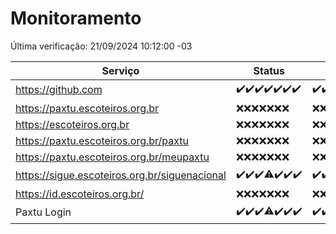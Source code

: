 # Monitoramento

Última verificação: 21/09/2024 10:12:00 -03

|Serviço|Status|Últimas 24h|
|---|---|---|
|https://github.com|<span title="2024-09-14: OK=23">✔️</span><span title="2024-09-15: OK=23">✔️</span><span title="2024-09-16: OK=23">✔️</span><span title="2024-09-17: OK=24">✔️</span><span title="2024-09-18: OK=23">✔️</span><span title="2024-09-19: OK=23">✔️</span><span title="2024-09-20: OK=12">✔️</span>|<span title="20/09/2024 10:15:00 -03 : 200">✔️</span><span title="20/09/2024 11:08:00 -03 : 200">✔️</span><span title="20/09/2024 12:07:00 -03 : 200">✔️</span><span title="20/09/2024 13:09:00 -03 : 200">✔️</span><span title="20/09/2024 14:06:00 -03 : 200">✔️</span><span title="20/09/2024 15:10:00 -03 : 200">✔️</span><span title="20/09/2024 16:06:00 -03 : 200">✔️</span><span title="20/09/2024 17:08:00 -03 : 200">✔️</span><span title="20/09/2024 18:07:00 -03 : 200">✔️</span><span title="20/09/2024 19:07:00 -03 : 200">✔️</span><span title="20/09/2024 20:07:00 -03 : 200">✔️</span><span title="20/09/2024 21:37:00 -03 : 200">✔️</span><span title="20/09/2024 23:05:00 -03 : 200">✔️</span><span title="21/09/2024 00:09:00 -03 : 200">✔️</span><span title="21/09/2024 01:09:00 -03 : 200">✔️</span><span title="21/09/2024 02:07:00 -03 : 200">✔️</span><span title="21/09/2024 03:10:00 -03 : 200">✔️</span><span title="21/09/2024 04:07:00 -03 : 200">✔️</span><span title="21/09/2024 05:09:00 -03 : 200">✔️</span><span title="21/09/2024 06:07:00 -03 : 200">✔️</span><span title="21/09/2024 07:07:00 -03 : 200">✔️</span><span title="21/09/2024 08:05:00 -03 : 200">✔️</span><span title="21/09/2024 09:12:00 -03 : 200">✔️</span><span title="21/09/2024 10:12:00 -03 : 200">✔️</span>|
|https://paxtu.escoteiros.org.br|<span title="2024-09-14: Falhas=23">❌</span><span title="2024-09-15: Falhas=23">❌</span><span title="2024-09-16: Falhas=23">❌</span><span title="2024-09-17: Falhas=24">❌</span><span title="2024-09-18: Falhas=23">❌</span><span title="2024-09-19: Falhas=23">❌</span><span title="2024-09-20: Falhas=12">❌</span>|<span title="20/09/2024 10:15:00 -03 : 403">❌</span><span title="20/09/2024 11:08:00 -03 : 403">❌</span><span title="20/09/2024 12:07:00 -03 : 403">❌</span><span title="20/09/2024 13:09:00 -03 : 403">❌</span><span title="20/09/2024 14:06:00 -03 : 403">❌</span><span title="20/09/2024 15:10:00 -03 : 403">❌</span><span title="20/09/2024 16:06:00 -03 : 403">❌</span><span title="20/09/2024 17:08:00 -03 : 403">❌</span><span title="20/09/2024 18:07:00 -03 : 403">❌</span><span title="20/09/2024 19:07:00 -03 : 403">❌</span><span title="20/09/2024 20:07:00 -03 : 403">❌</span><span title="20/09/2024 21:37:00 -03 : 403">❌</span><span title="20/09/2024 23:05:00 -03 : 403">❌</span><span title="21/09/2024 00:09:00 -03 : 403">❌</span><span title="21/09/2024 01:09:00 -03 : 403">❌</span><span title="21/09/2024 02:07:00 -03 : 403">❌</span><span title="21/09/2024 03:10:00 -03 : 403">❌</span><span title="21/09/2024 04:07:00 -03 : 403">❌</span><span title="21/09/2024 05:09:00 -03 : 403">❌</span><span title="21/09/2024 06:07:00 -03 : 403">❌</span><span title="21/09/2024 07:07:00 -03 : 403">❌</span><span title="21/09/2024 08:05:00 -03 : 403">❌</span><span title="21/09/2024 09:12:00 -03 : 403">❌</span><span title="21/09/2024 10:12:00 -03 : 403">❌</span>|
|https://escoteiros.org.br|<span title="2024-09-14: Falhas=23">❌</span><span title="2024-09-15: Falhas=23">❌</span><span title="2024-09-16: Falhas=23">❌</span><span title="2024-09-17: Falhas=24">❌</span><span title="2024-09-18: Falhas=23">❌</span><span title="2024-09-19: Falhas=23">❌</span><span title="2024-09-20: Falhas=12">❌</span>|<span title="20/09/2024 10:15:00 -03 : 403">❌</span><span title="20/09/2024 11:08:00 -03 : 403">❌</span><span title="20/09/2024 12:07:00 -03 : 403">❌</span><span title="20/09/2024 13:09:00 -03 : 403">❌</span><span title="20/09/2024 14:06:00 -03 : 403">❌</span><span title="20/09/2024 15:10:00 -03 : 403">❌</span><span title="20/09/2024 16:06:00 -03 : 403">❌</span><span title="20/09/2024 17:08:00 -03 : 403">❌</span><span title="20/09/2024 18:07:00 -03 : 403">❌</span><span title="20/09/2024 19:07:00 -03 : 403">❌</span><span title="20/09/2024 20:07:00 -03 : 403">❌</span><span title="20/09/2024 21:37:00 -03 : 403">❌</span><span title="20/09/2024 23:05:00 -03 : 403">❌</span><span title="21/09/2024 00:09:00 -03 : 403">❌</span><span title="21/09/2024 01:09:00 -03 : 403">❌</span><span title="21/09/2024 02:07:00 -03 : 403">❌</span><span title="21/09/2024 03:10:00 -03 : 403">❌</span><span title="21/09/2024 04:07:00 -03 : 403">❌</span><span title="21/09/2024 05:09:00 -03 : 403">❌</span><span title="21/09/2024 06:07:00 -03 : 403">❌</span><span title="21/09/2024 07:07:00 -03 : 403">❌</span><span title="21/09/2024 08:05:00 -03 : 403">❌</span><span title="21/09/2024 09:12:00 -03 : 403">❌</span><span title="21/09/2024 10:12:00 -03 : 403">❌</span>|
|https://paxtu.escoteiros.org.br/paxtu|<span title="2024-09-14: Falhas=23">❌</span><span title="2024-09-15: Falhas=23">❌</span><span title="2024-09-16: Falhas=23">❌</span><span title="2024-09-17: Falhas=24">❌</span><span title="2024-09-18: Falhas=23">❌</span><span title="2024-09-19: Falhas=23">❌</span><span title="2024-09-20: Falhas=12">❌</span>|<span title="20/09/2024 10:15:00 -03 : 403">❌</span><span title="20/09/2024 11:08:00 -03 : 403">❌</span><span title="20/09/2024 12:07:00 -03 : 403">❌</span><span title="20/09/2024 13:09:00 -03 : 403">❌</span><span title="20/09/2024 14:06:00 -03 : 403">❌</span><span title="20/09/2024 15:10:00 -03 : 403">❌</span><span title="20/09/2024 16:06:00 -03 : 403">❌</span><span title="20/09/2024 17:08:00 -03 : 403">❌</span><span title="20/09/2024 18:07:00 -03 : 403">❌</span><span title="20/09/2024 19:07:00 -03 : 403">❌</span><span title="20/09/2024 20:07:00 -03 : 403">❌</span><span title="20/09/2024 21:37:00 -03 : 403">❌</span><span title="20/09/2024 23:05:00 -03 : 403">❌</span><span title="21/09/2024 00:09:00 -03 : 403">❌</span><span title="21/09/2024 01:09:00 -03 : 403">❌</span><span title="21/09/2024 02:07:00 -03 : 403">❌</span><span title="21/09/2024 03:10:00 -03 : 403">❌</span><span title="21/09/2024 04:07:00 -03 : 403">❌</span><span title="21/09/2024 05:09:00 -03 : 403">❌</span><span title="21/09/2024 06:07:00 -03 : 403">❌</span><span title="21/09/2024 07:07:00 -03 : 403">❌</span><span title="21/09/2024 08:05:00 -03 : 403">❌</span><span title="21/09/2024 09:12:00 -03 : 403">❌</span><span title="21/09/2024 10:12:00 -03 : 403">❌</span>|
|https://paxtu.escoteiros.org.br/meupaxtu|<span title="2024-09-14: Falhas=23">❌</span><span title="2024-09-15: Falhas=23">❌</span><span title="2024-09-16: Falhas=23">❌</span><span title="2024-09-17: Falhas=24">❌</span><span title="2024-09-18: Falhas=23">❌</span><span title="2024-09-19: Falhas=23">❌</span><span title="2024-09-20: Falhas=12">❌</span>|<span title="20/09/2024 10:15:00 -03 : 403">❌</span><span title="20/09/2024 11:08:00 -03 : 403">❌</span><span title="20/09/2024 12:07:00 -03 : 403">❌</span><span title="20/09/2024 13:09:00 -03 : 403">❌</span><span title="20/09/2024 14:06:00 -03 : 403">❌</span><span title="20/09/2024 15:10:00 -03 : 403">❌</span><span title="20/09/2024 16:06:00 -03 : 403">❌</span><span title="20/09/2024 17:08:00 -03 : 403">❌</span><span title="20/09/2024 18:07:00 -03 : 403">❌</span><span title="20/09/2024 19:07:00 -03 : 403">❌</span><span title="20/09/2024 20:07:00 -03 : 403">❌</span><span title="20/09/2024 21:37:00 -03 : 403">❌</span><span title="20/09/2024 23:05:00 -03 : 403">❌</span><span title="21/09/2024 00:09:00 -03 : 403">❌</span><span title="21/09/2024 01:09:00 -03 : 403">❌</span><span title="21/09/2024 02:07:00 -03 : 403">❌</span><span title="21/09/2024 03:10:00 -03 : 403">❌</span><span title="21/09/2024 04:07:00 -03 : 403">❌</span><span title="21/09/2024 05:09:00 -03 : 403">❌</span><span title="21/09/2024 06:07:00 -03 : 403">❌</span><span title="21/09/2024 07:07:00 -03 : 403">❌</span><span title="21/09/2024 08:05:00 -03 : 403">❌</span><span title="21/09/2024 09:12:00 -03 : 403">❌</span><span title="21/09/2024 10:12:00 -03 : 403">❌</span>|
|https://sigue.escoteiros.org.br/siguenacional|<span title="2024-09-14: OK=23">✔️</span><span title="2024-09-15: OK=23">✔️</span><span title="2024-09-16: OK=23">✔️</span><span title="2024-09-17: OK=23, Falhas=1">⚠️</span><span title="2024-09-18: OK=23">✔️</span><span title="2024-09-19: OK=23">✔️</span><span title="2024-09-20: OK=12">✔️</span>|<span title="20/09/2024 10:15:00 -03 : 200">✔️</span><span title="20/09/2024 11:08:00 -03 : 200">✔️</span><span title="20/09/2024 12:07:00 -03 : 200">✔️</span><span title="20/09/2024 13:09:00 -03 : 200">✔️</span><span title="20/09/2024 14:06:00 -03 : 200">✔️</span><span title="20/09/2024 15:10:00 -03 : 200">✔️</span><span title="20/09/2024 16:06:00 -03 : 200">✔️</span><span title="20/09/2024 17:08:00 -03 : 200">✔️</span><span title="20/09/2024 18:07:00 -03 : 200">✔️</span><span title="20/09/2024 19:07:00 -03 : 200">✔️</span><span title="20/09/2024 20:07:00 -03 : 200">✔️</span><span title="20/09/2024 21:37:00 -03 : 200">✔️</span><span title="20/09/2024 23:05:00 -03 : 200">✔️</span><span title="21/09/2024 00:09:00 -03 : 200">✔️</span><span title="21/09/2024 01:09:00 -03 : 200">✔️</span><span title="21/09/2024 02:07:00 -03 : 200">✔️</span><span title="21/09/2024 03:10:00 -03 : 200">✔️</span><span title="21/09/2024 04:07:00 -03 : 200">✔️</span><span title="21/09/2024 05:09:00 -03 : 200">✔️</span><span title="21/09/2024 06:07:00 -03 : 200">✔️</span><span title="21/09/2024 07:07:00 -03 : 200">✔️</span><span title="21/09/2024 08:05:00 -03 : 200">✔️</span><span title="21/09/2024 09:12:00 -03 : 200">✔️</span><span title="21/09/2024 10:12:00 -03 : 200">✔️</span>|
|https://id.escoteiros.org.br/|<span title="2024-09-14: Falhas=23">❌</span><span title="2024-09-15: Falhas=23">❌</span><span title="2024-09-16: Falhas=23">❌</span><span title="2024-09-17: Falhas=24">❌</span><span title="2024-09-18: Falhas=23">❌</span><span title="2024-09-19: Falhas=23">❌</span><span title="2024-09-20: Falhas=12">❌</span>|<span title="20/09/2024 10:15:00 -03 : 403">❌</span><span title="20/09/2024 11:08:00 -03 : 403">❌</span><span title="20/09/2024 12:07:00 -03 : 403">❌</span><span title="20/09/2024 13:09:00 -03 : 403">❌</span><span title="20/09/2024 14:06:00 -03 : 403">❌</span><span title="20/09/2024 15:10:00 -03 : 403">❌</span><span title="20/09/2024 16:06:00 -03 : 403">❌</span><span title="20/09/2024 17:08:00 -03 : 403">❌</span><span title="20/09/2024 18:07:00 -03 : 403">❌</span><span title="20/09/2024 19:07:00 -03 : 403">❌</span><span title="20/09/2024 20:07:00 -03 : 403">❌</span><span title="20/09/2024 21:37:00 -03 : 403">❌</span><span title="20/09/2024 23:05:00 -03 : 403">❌</span><span title="21/09/2024 00:09:00 -03 : 403">❌</span><span title="21/09/2024 01:09:00 -03 : 403">❌</span><span title="21/09/2024 02:07:00 -03 : 403">❌</span><span title="21/09/2024 03:10:00 -03 : 403">❌</span><span title="21/09/2024 04:07:00 -03 : 403">❌</span><span title="21/09/2024 05:09:00 -03 : 403">❌</span><span title="21/09/2024 06:07:00 -03 : 403">❌</span><span title="21/09/2024 07:07:00 -03 : 403">❌</span><span title="21/09/2024 08:05:00 -03 : 403">❌</span><span title="21/09/2024 09:12:00 -03 : 403">❌</span><span title="21/09/2024 10:12:00 -03 : 403">❌</span>|
|Paxtu Login|<span title="2024-09-14: OK=23">✔️</span><span title="2024-09-15: OK=23">✔️</span><span title="2024-09-16: OK=23">✔️</span><span title="2024-09-17: OK=23, Falhas=1">⚠️</span><span title="2024-09-18: OK=23">✔️</span><span title="2024-09-19: OK=23">✔️</span><span title="2024-09-20: OK=12">✔️</span>|<span title="20/09/2024 10:15:00 -03 : 200">✔️</span><span title="20/09/2024 11:08:00 -03 : 200">✔️</span><span title="20/09/2024 12:07:00 -03 : 200">✔️</span><span title="20/09/2024 13:09:00 -03 : 200">✔️</span><span title="20/09/2024 14:07:00 -03 : 200">✔️</span><span title="20/09/2024 15:10:00 -03 : 200">✔️</span><span title="20/09/2024 16:06:00 -03 : 200">✔️</span><span title="20/09/2024 17:08:00 -03 : 200">✔️</span><span title="20/09/2024 18:07:00 -03 : 200">✔️</span><span title="20/09/2024 19:07:00 -03 : 200">✔️</span><span title="20/09/2024 20:07:00 -03 : 200">✔️</span><span title="20/09/2024 21:37:00 -03 : 200">✔️</span><span title="20/09/2024 23:05:00 -03 : 200">✔️</span><span title="21/09/2024 00:09:00 -03 : 200">✔️</span><span title="21/09/2024 01:09:00 -03 : 200">✔️</span><span title="21/09/2024 02:07:00 -03 : 200">✔️</span><span title="21/09/2024 03:10:00 -03 : 200">✔️</span><span title="21/09/2024 04:07:00 -03 : 200">✔️</span><span title="21/09/2024 05:09:00 -03 : 200">✔️</span><span title="21/09/2024 06:07:00 -03 : 200">✔️</span><span title="21/09/2024 07:07:00 -03 : 200">✔️</span><span title="21/09/2024 08:05:00 -03 : 200">✔️</span><span title="21/09/2024 09:12:00 -03 : 200">✔️</span><span title="21/09/2024 10:12:00 -03 : 200">✔️</span>|
